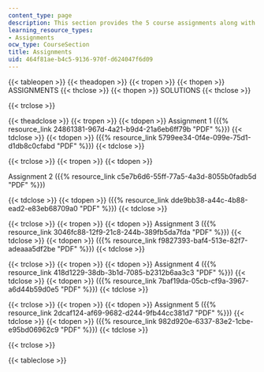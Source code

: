 ```yaml
---
content_type: page
description: This section provides the 5 course assignments along with solutions.
learning_resource_types:
- Assignments
ocw_type: CourseSection
title: Assignments
uid: 464f81ae-b4c5-9136-970f-d624047f6d09
---
```


{{< tableopen >}}
{{< theadopen >}}
{{< tropen >}}
{{< thopen >}}
ASSIGNMENTS
{{< thclose >}}
{{< thopen >}}
SOLUTIONS
{{< thclose >}}

{{< trclose >}}

{{< theadclose >}}
{{< tropen >}}
{{< tdopen >}}
Assignment 1 ({{% resource_link 24861381-967d-4a21-b9d4-21a6eb6ff79b "PDF" %}})
{{< tdclose >}}
{{< tdopen >}}
({{% resource_link 5799ee34-0f4e-099e-75d1-d1db8c0cfabd "PDF" %}})
{{< tdclose >}}

{{< trclose >}}
{{< tropen >}}
{{< tdopen >}}


Assignment 2 ({{% resource_link c5e7b6d6-55ff-77a5-4a3d-8055b0fadb5d "PDF" %}})


{{< tdclose >}}
{{< tdopen >}}
({{% resource_link dde9bb38-a44c-4b88-ead2-e83eb68709a0 "PDF" %}})
{{< tdclose >}}

{{< trclose >}}
{{< tropen >}}
{{< tdopen >}}
Assignment 3 ({{% resource_link 3046fc88-12f9-21c8-244b-389fb5da7fda "PDF" %}})
{{< tdclose >}}
{{< tdopen >}}
({{% resource_link f9827393-baf4-513e-82f7-adeaaa5df2be "PDF" %}})
{{< tdclose >}}

{{< trclose >}}
{{< tropen >}}
{{< tdopen >}}
Assignment 4 ({{% resource_link 418d1229-38db-3b1d-7085-b2312b6aa3c3 "PDF" %}})
{{< tdclose >}}
{{< tdopen >}}
({{% resource_link 7baf19da-05cb-cf9a-3967-a6d44b59d0e5 "PDF" %}})
{{< tdclose >}}

{{< trclose >}}
{{< tropen >}}
{{< tdopen >}}
Assignment 5 ({{% resource_link 2dcaf124-af69-9682-d244-9fb44cc381d7 "PDF" %}})
{{< tdclose >}}
{{< tdopen >}}
({{% resource_link 982d920e-6337-83e2-1cbe-e95bd06962c9 "PDF" %}})
{{< tdclose >}}

{{< trclose >}}

{{< tableclose >}}